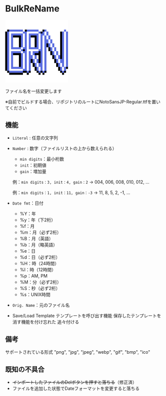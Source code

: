 # BulkReName

<img src="BulkReName.png" width="40%">

ファイル名を一括変更します

※自前でビルドする場合、リポジトリのルートにNotoSansJP-Regular.ttfを置いてください

## 機能
- `Literal` : 任意の文字列
- `Number` : 数字（ファイルリストの上から数えられる）
  - `min digits`：最小桁数
  - `init`：初期値
  - `gain`：増加量

  例：`min digits：3, init：4, gain：2`
  → 004, 006, 008, 010, 012, ...

  例：`min digits：1, init：11, gain：-3`
  → 11, 8, 5, 2, -1, ...

- `Date fmt`：日付
  - %Y：年
  - %y：年（下2桁）
  - %f：月
  - %m：月（必ず2桁）
  - %B：月（英語）
  - %b：月（略英語）
  - %e：日
  - %d：日（必ず2桁）
  - %H：時（24時間）
  - %I：時（12時間）
  - %p：AM, PM
  - %M：分（必ず2桁）
  - %S：秒（必ず2桁）
  - %s：UNIX時間

- `Orig. Name`：元のファイル名

- Save/Load Template
  テンプレートを呼び出す機能
  保存したテンプレートを消す機能を付け忘れた
  追々付ける

## 備考
サポートされている形式
"png", "jpg", "jpeg", "webp", "gif", "bmp", "ico"

## 既知の不具合
- ~~インポートしたファイルのDelボタンを押すと落ちる~~（修正済）
- ファイルを追加した状態でDateフォーマットを変更すると落ちる
